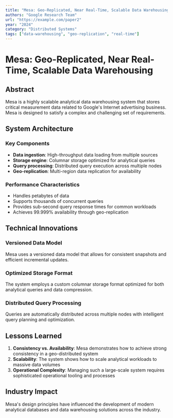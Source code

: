 ```yaml
---
title: "Mesa: Geo-Replicated, Near Real-Time, Scalable Data Warehousing"
authors: "Google Research Team"
url: "https://example.com/paper2"
year: "2024"
category: "Distributed Systems"
tags: ["data-warehousing", "geo-replication", "real-time"]
---
```


# Mesa: Geo-Replicated, Near Real-Time, Scalable Data Warehousing

## Abstract

Mesa is a highly scalable analytical data warehousing system that stores critical measurement data related to Google's Internet advertising business. Mesa is designed to satisfy a complex and challenging set of requirements.

## System Architecture

### Key Components
- **Data ingestion**: High-throughput data loading from multiple sources
- **Storage engine**: Columnar storage optimized for analytical queries
- **Query processing**: Distributed query execution across multiple nodes
- **Geo-replication**: Multi-region data replication for availability

### Performance Characteristics
- Handles petabytes of data
- Supports thousands of concurrent queries
- Provides sub-second query response times for common workloads
- Achieves 99.999% availability through geo-replication

## Technical Innovations

### Versioned Data Model
Mesa uses a versioned data model that allows for consistent snapshots and efficient incremental updates.

### Optimized Storage Format
The system employs a custom columnar storage format optimized for both analytical queries and data compression.

### Distributed Query Processing
Queries are automatically distributed across multiple nodes with intelligent query planning and optimization.

## Lessons Learned

1. **Consistency vs. Availability**: Mesa demonstrates how to achieve strong consistency in a geo-distributed system
2. **Scalability**: The system shows how to scale analytical workloads to massive data volumes
3. **Operational Complexity**: Managing such a large-scale system requires sophisticated operational tooling and processes

## Industry Impact

Mesa's design principles have influenced the development of modern analytical databases and data warehousing solutions across the industry.
